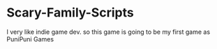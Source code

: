 # Scary-Family-Scripts
 
 I very like indie game dev. so this game is going to be my first game as PuniPuni Games
